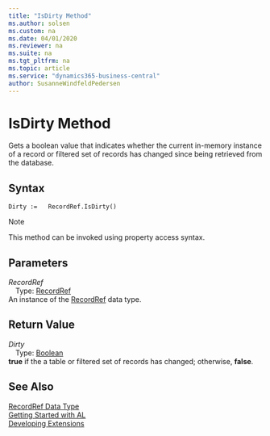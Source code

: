 ```yaml
---
title: "IsDirty Method"
ms.author: solsen
ms.custom: na
ms.date: 04/01/2020
ms.reviewer: na
ms.suite: na
ms.tgt_pltfrm: na
ms.topic: article
ms.service: "dynamics365-business-central"
author: SusanneWindfeldPedersen
---
```

[//]: # (START>DO_NOT_EDIT)
[//]: # (IMPORTANT:Do not edit any of the content between here and the END>DO_NOT_EDIT.)
[//]: # (Any modifications should be made in the .xml files in the ModernDev repo.)
# IsDirty Method
Gets a boolean value that indicates whether the current in-memory instance of a record or filtered set of records has changed since being retrieved from the database.


## Syntax
```
Dirty :=   RecordRef.IsDirty()
```
> [!NOTE]  
> This method can be invoked using property access syntax.  

## Parameters
*RecordRef*  
&emsp;Type: [RecordRef](recordref-data-type.md)  
An instance of the [RecordRef](recordref-data-type.md) data type.  

## Return Value
*Dirty*  
&emsp;Type: [Boolean](../boolean/boolean-data-type.md)  
**true** if the a table or filtered set of records has changed; otherwise, **false**.  


[//]: # (IMPORTANT: END>DO_NOT_EDIT)
## See Also
[RecordRef Data Type](recordref-data-type.md)  
[Getting Started with AL](../devenv-get-started.md)  
[Developing Extensions](../devenv-dev-overview.md)